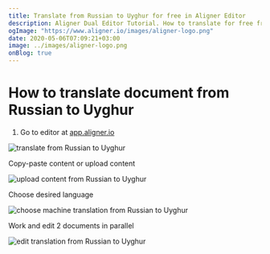 ```yaml
---
title: Translate from Russian to Uyghur for free in Aligner Editor
description: Aligner Dual Editor Tutorial. How to translate for free from Russian to Uyghur. Aligner is multilingual document management platform. 
ogImage: "https://www.aligner.io/images/aligner-logo.png"
date: 2020-05-06T07:09:21+03:00
image: ../images/aligner-logo.png
onBlog: true
---
```


# How to translate document from Russian to Uyghur

1. Go to editor at [app.aligner.io](https://app.aligner.io "Aligner App web page")

![translate from Russian to Uyghur](../aligner-blank-editor.png "translate from Russian to Uyghur")

Copy-paste content or upload content

![upload content from Russian to Uyghur](../aligner-uploaded-document.png "upload content from Russian to Uyghur")

Choose desired language

![choose machine translation from Russian to Uyghur](../aligner-language-dropdown.png "choose machine translation from Russian to Uyghur")

Work and edit 2 documents in parallel

![edit translation from Russian to Uyghur](../aligner-double-sitded-editor.png "edit translation from Russian to Uyghur")

